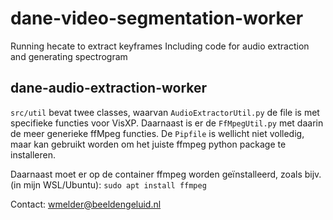 # dane-video-segmentation-worker
Running hecate to extract keyframes
Including code for audio extraction and generating spectrogram

## dane-audio-extraction-worker


`src/util` bevat twee classes, waarvan `AudioExtractorUtil.py` de file is met specifieke functies voor VisXP. Daarnaast
is er de `FfMpegUtil.py` met daarin de meer generieke ffMpeg functies.
De `Pipfile` is wellicht niet volledig, maar kan gebruikt worden om het juiste ffmpeg python package te installeren. 

Daarnaast moet er op de container ffmpeg worden geïnstalleerd, zoals bijv. (in mijn WSL/Ubuntu): `sudo apt install ffmpeg`

Contact: wmelder@beeldengeluid.nl
